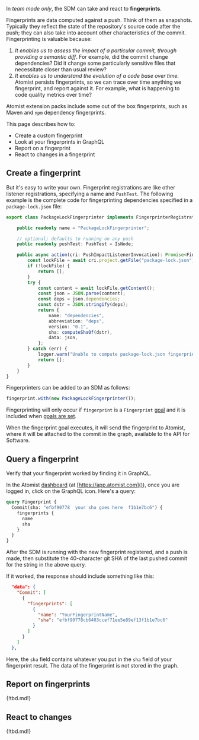 
In _team mode only_, the SDM can take and react to **fingerprints**.

Fingerprints are data computed against a push. Think of them as
snapshots. Typically they reflect the state of the repository's source
code after the push; they can also take into account other
characteristics of the commit. Fingerprinting is valuable because:

1.  *It enables us to assess the impact of a particular commit,
    through providing a semantic diff*. For example, did the commit
    change dependencies? Did it change some particularly sensitive
    files that necessitate closer than usual review?
2.  *It enables us to understand the evolution of a code base over
    time.* Atomist persists fingerprints, so we can trace over time
    anything we fingerprint, and report against it. For example, what
    is happening to code quality metrics over time?

Atomist extension packs include some out of the box fingerprints, such as Maven and
`npm` dependency fingerprints. 

This page describes how to:
*   Create a custom fingerprint
*   Look at your fingerprints in GraphQL
*   Report on a fingerprint
*   React to changes in a fingerprint

## Create a fingerprint

But it's easy to write your
own. Fingerprint registrations are like other listener registrations,
specifying a name and `PushTest`. The following example is the
complete code for fingerprinting dependencies specified in a
`package-lock.json` file:

```typescript
export class PackageLockFingerprinter implements FingerprinterRegistration {

    public readonly name = "PackageLockFingerprinter";

    // optional; defaults to running on any push
    public readonly pushTest: PushTest = IsNode;

    public async action(cri: PushImpactListenerInvocation): Promise<FingerprinterResult> {
        const lockFile = await cri.project.getFile("package-lock.json");
        if (!lockFile) {
            return [];
        }
        try {
            const content = await lockFile.getContent();
            const json = JSON.parse(content);
            const deps = json.dependencies;
            const dstr = JSON.stringify(deps);
            return {
                name: "dependencies",
                abbreviation: "deps",
                version: "0.1",
                sha: computeShaOf(dstr),
                data: json,
            };
        } catch (err) {
            logger.warn("Unable to compute package-lock.json fingerprint: %s", err.message);
            return [];
        }
    }
}
```

Fingerprinters can be added to an SDM as follows:

```typescript
fingerprint.with(new PackageLockFingerprinter());
```

Fingerprinting will only occur if `fingerprint` is a  `Fingerprint` [goal][] and it is included when
[goals are set][set-goals].

When the fingerprint goal executes, it will send the fingerprint to Atomist, where it will be attached to the commit in the graph,
available to the API for Software.

[goal]: goal.md#Fingerprint (Goals: Fingerprint)
[set-goals]: set-goals.md (Setting Goals)

## Query a fingerprint

Verify that your fingerprint worked by finding it in GraphQL.

In the Atomist [dashboard][] (at [https://app.atomist.com]()), once you are logged in, click on the GraphQL icon. Here's a query:

``` graphql
query Fingerprint {
  Commit(sha: "efbf90778  your sha goes here  f1b1e7bc6") {
    fingerprints {
      name
      sha
    }
  }
}
```

After the SDM is running with the new fingerprint registered, and a push is made, then substitute the 40-character git SHA of the last pushed commit
for the string in the above query.

If it worked, the response should include something like this:

```json
  "data": {
    "Commit": [
      {
        "fingerprints": [
          {
            "name": "YourFingerprintName",
            "sha": "efbf90778cb6403ccef71ee5e89ef13f1b1e7bc6"
          }
        ]
      }
    ]
  },
```

Here, the `sha` field contains whatever you put in the `sha` field of your fingerprint result. The data of the fingerprint is not stored in the graph.

[dashboard]: ../user/dashboard.md (About the Atomist Dashboard)

## Report on fingerprints

{!tbd.md!}

## React to changes

{!tbd.md!}
